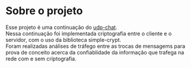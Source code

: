 # Sobre o projeto

Esse projeto é uma continuação do [udp-chat](https://github.com/gooday4u/udp-chat).</br>
Nessa continuação foi implementada criptografia entre o cliente e o servidor, com o uso da biblioteca simple-crypt.</br>
Foram realizadas análises de tráfego entre as trocas de mensagems para prova de conceito acerca da confiablidade da informação que trafega na rede com e sem criptografia.<br>

